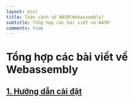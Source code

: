 ```yaml
---
layout: post
title: Toàn cảnh về WASM(Webassembly)
subtitle: Tổng hợp các bài viết về WASM
comments: true
---
```


# Tổng hợp các bài viết về Webassembly

## [1. Hướng dẫn cài đặt](../wasm/setup.md)